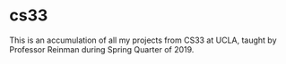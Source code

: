 # cs33
This is an accumulation of all my projects from CS33 at UCLA, taught by Professor Reinman during Spring Quarter of 2019.
